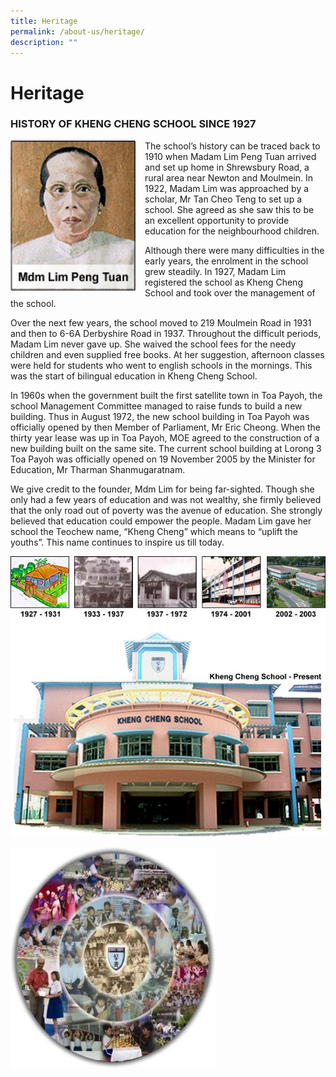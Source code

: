 ```yaml
---
title: Heritage
permalink: /about-us/heritage/
description: ""
---
```

Heritage
========

### HISTORY OF KHENG CHENG SCHOOL SINCE 1927

<img src="/images/Mdm-Lim.jpg" style="width:200px;height:240px;margin-right:15px;" align = "left">


The school’s history can be traced back to 1910 when Madam Lim Peng Tuan arrived and set up home in Shrewsbury Road, a rural area near Newton and Moulmein. In 1922, Madam Lim was approached by a scholar, Mr Tan Cheo Teng to set up a school. She agreed as she saw this to be an excellent opportunity to provide education for the neighbourhood children.

Although there were many difficulties in the early years, the enrolment in the school grew steadily. In 1927, Madam Lim registered the school as Kheng Cheng School and took over the management of the school.

Over the next few years, the school moved to 219 Moulmein Road in 1931 and then to 6-6A Derbyshire Road in 1937. Throughout the difficult periods, Madam Lim never gave up. She waived the school fees for the needy children and even supplied free books. At her suggestion, afternoon classes were held for students who went to english schools in the mornings. This was the start of bilingual education in Kheng Cheng School.

In 1960s when the government built the first satellite town in Toa Payoh, the school Management Committee managed to raise funds to build a new building. Thus in August 1972, the new school building in Toa Payoh was officially opened by then Member of Parliament, Mr Eric Cheong. When the thirty year lease was up in Toa Payoh, MOE agreed to the construction of a new building built on the same site. The current school building at Lorong 3 Toa Payoh was officially opened on 19 November 2005 by the Minister for Education, Mr Tharman Shanmugaratnam.

We give credit to the founder, Mdm Lim for being far-sighted. Though she only had a few years of education and was not wealthy, she firmly believed that the only road out of poverty was the avenue of education. She strongly believed that education could empower the people. Madam Lim gave her school the Teochew name, “Kheng Cheng” which means to “uplift the youths”. This name continues to inspire us till today.

![](/images/KCS-Present.jpg)

<img src="/images/KCS-Present-2.jpg" style="width:65%">
